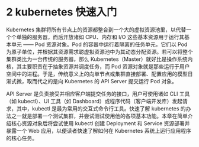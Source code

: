 # 2 kubernetes 快速入门

Kubernetes 集群将所有节点上的资源都整合到一个大的虚拟资源池里，以代替一个个单独的服务器，而后开放诸如 CPU、内存和 I/O 这些基本资源用于运行其基本单元 —— Pod 资源对象。Pod 的容器中运行着隔离的任务单元，它们以 Pod 为原子单位，并根据其资源需求聪虚拟资源池中为其动态分配资源。若可以将整个集群类比为一台传统的服务器，那么 Kubernetes（Master）就好比是操作系统内核，其主要职责在于抽象资源并调度任务，而 Pod 资源对象就是那些运行于用户空间中的进程。于是，传统意义上的向单节点或集群直接部署、配置应用的模型日渐式微，取而代之的是向 Kubernetes 的 API Server 提交运行 Pod 对象。

API Server 是负责接受并相应客户端提交任务的接口，用户可使用诸如 CLI 工具（如 kubectl）、UI 工具（如 Dashboard）或程序代码（客户端开发库）发起请求，其中，kubectl 是最为常用的交互式命令行工具。快速了解 kubernetes 的办法之一就是部署一个测试集群，并尝试测试使用他的各项基本功能。本章在简单介绍核心资源对象后将尝试使用 kubectl 创建 Deployment 和 Service 资源部署并暴露一个 Web 应用，以便读者快速了解如何在 Kubernetes 系统上运行应用程序的核心任务。

